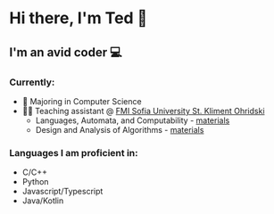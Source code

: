 # Hi there, I'm Ted 👋

## I'm an avid coder :computer:

### Currently:

* :school: Majoring in Computer Science
* :teacher: Teaching assistant @ [FMI Sofia University St. Kliment Ohridski](https://fmi.uni-sofia.bg)
  - Languages, Automata, and Computability - [materials](https://github.com/toduko/languages-automata-and-computability)
  - Design and Analysis of Algorithms - [materials](https://github.com/toduko/design-and-analysis-of-algorithms)

### Languages I am proficient in:

* C/C++
* Python
* Javascript/Typescript
* Java/Kotlin
